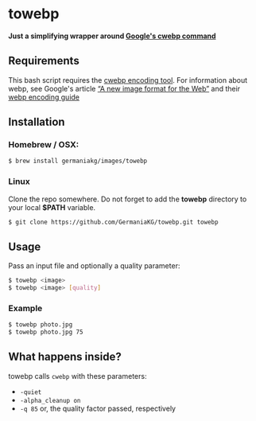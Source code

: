 
# towebp

**Just a simplifying wrapper around [Google's cwebp command](https://developers.google.com/speed/webp/docs/cwebp)**


## Requirements
This bash script requires the [cwebp encoding tool](https://developers.google.com/speed/webp/docs/cwebp). For information about webp, see Google's article [“A new image format for the Web”](https://developers.google.com/speed/webp/) and their [webp encoding guide](https://developers.google.com/speed/webp/docs/cwebp)

## Installation

### Homebrew / OSX:

```bash
$ brew install germaniakg/images/towebp
```

### Linux

Clone the repo somewhere. Do not forget to add the **towebp** directory to your local **$PATH** variable.

```bash
$ git clone https://github.com/GermaniaKG/towebp.git towebp
```

## Usage

Pass an input file and optionally a quality parameter:

```bash
$ towebp <image>
$ towebp <image> [quality]
```

### Example

```bash
$ towebp photo.jpg
$ towebp photo.jpg 75
```

## What happens inside?

towebp calls `cwebp` with these parameters:

- `-quiet`
- `-alpha_cleanup on`
- `-q 85` or, the quality factor passed, respectively








